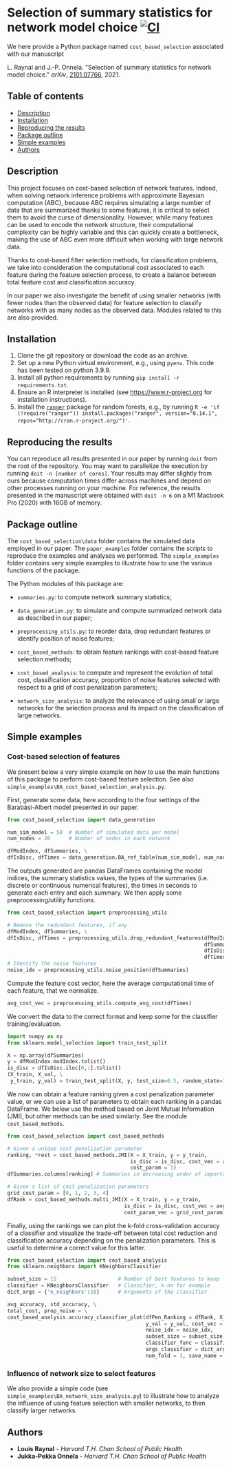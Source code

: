 # Selection of summary statistics for network model choice [![CI](https://github.com/onnela-lab/net-summary-selection/actions/workflows/main.yml/badge.svg)](https://github.com/onnela-lab/net-summary-selection/actions/workflows/main.yml)

We here provide a Python package named `cost_based_selection` associated with our manuscript

L. Raynal and J.-P. Onnela. "Selection of summary statistics for network model choice." *arXiv*, [2101.07766](https://arxiv.org/abs/2101.07766), 2021.

## Table of contents

* [Description](#description)
* [Installation](#installation)
* [Reproducing the results](#reproducing-the-results)
* [Package outline](#package-outline)
* [Simple examples](#simple-examples)
* [Authors](#authors)

## Description

This project focuses on cost-based selection of network features. Indeed, when solving network inference problems with approximate Bayesian computation (ABC), because ABC requires simulating a large number of data that are summarized thanks to some features, it is critical to select them to avoid the curse of dimensionality. However, while many features can be used to encode the network structure, their computational complexity can be highly variable and this can quickly create a bottleneck, making the use of ABC even more difficult when working with large network data.

Thanks to cost-based filter selection methods, for classification problems, we take into consideration the computational cost associated to each feature during the feature selection process, to create a balance between total feature cost and classification accuracy.

In our paper we also investigate the benefit of using smaller networks (with fewer nodes than the observed data) for feature selection to classify networks with as many nodes as the observed data. Modules related to this are also provided.

## Installation

1. Clone the git repository or download the code as an archive.
2. Set up a new Python virtual environment, e.g., using `pyenv`. This code has been tested on python 3.9.9.
3. Install all python requirements by running `pip install -r requirements.txt`.
4. Ensure an R interpreter is installed (see https://www.r-project.org for installation instructions).
5. Install the [`ranger`](https://www.rdocumentation.org/packages/ranger/versions/0.14.1/topics/ranger) package for random forests, e.g., by running `R -e 'if (!require("ranger")) install.packages("ranger", version="0.14.1", repos="http://cran.r-project.org/")'`.

## Reproducing the results

You can reproduce all results presented in our paper by running `doit` from the root of the repository. You may want to parallelize the execution by running `doit -n [number of cores]`. Your results may differ slightly from ours because computation times differ across machines and depend on other processes running on your machine. For reference, the results presented in the manuscript were obtained with `doit -n 6` on a M1 Macbook Pro (2020) with 16GB of memory.

## Package outline

The `cost_based_selection\data` folder contains the simulated data employed in our paper.
The `paper_examples` folder contains the scripts to reproduce the examples and analyses we performed.
The `simple_examples` folder contains very simple examples to illustrate how to use the various functions of the package.

The Python modules of this package are:
- `summaries.py`: to compute network summary statistics;

- `data_generation.py`: to simulate and compute summarized network data as described in our paper;
- `preprocessing_utils.py`: to reorder data, drop redundant features or identify position of noise features;
- `cost_based_methods`: to obtain feature rankings with cost-based feature selection methods;
- `cost_based_analysis`: to compute and represent the evolution of total cost, classification accuracy, proportion of noise features selected with respect to a grid of cost penalization parameters;
- `network_size_analysis`: to analyze the relevance of using small or large networks for the selection process and its impact on the classification of large networks.

## Simple examples

### Cost-based selection of features

We present below a very simple example on how to use the main functions of this package to perform cost-based feature selection. See also `simple_examples\BA_cost_based_selection_analysis.py`.

First, generate some data, here according to the four settings of the Barabási-Albert model presented in our paper.

```python
from cost_based_selection import data_generation

num_sim_model = 50 	# Number of simulated data per model
num_nodes = 20 		# Number of nodes in each network

dfModIndex, dfSummaries, \
dfIsDisc, dfTimes = data_generation.BA_ref_table(num_sim_model, num_nodes)
```
The outputs generated are pandas DataFrames containing the model indices, the summary statistics values, the types of the summaries (i.e. discrete or continuous numerical features), the times in seconds to generate each entry and each summary. We then apply some preprocessing/utility functions.

```Python
from cost_based_selection import preprocessing_utils

# Remove the redundant features, if any
dfModIndex, dfSummaries, \
dfIsDisc, dfTimes = preprocessing_utils.drop_redundant_features(dfModIndex,
                                                                dfSummaries,
                                                                dfIsDisc,
                                                                dfTimes)
# Identify the noise features
noise_idx = preprocessing_utils.noise_position(dfSummaries)
```

Compute the feature cost vector, here the average computational time of each feature, that we normalize.

```python
avg_cost_vec = preprocessing_utils.compute_avg_cost(dfTimes)
```

We convert the data to the correct format and keep some for the classifier training/evaluation.

```python
import numpy as np
from sklearn.model_selection import train_test_split

X = np.array(dfSummaries)
y = dfModIndex.modIndex.tolist()
is_disc = dfIsDisc.iloc[0,:].tolist()
(X_train, X_val, \
 y_train, y_val) = train_test_split(X, y, test_size=0.5, random_state=123, stratify=y)
```
We now can obtain a feature ranking given a cost penalization parameter value, or we can use a list of parameters to obtain each ranking in a pandas DataFrame. We below use the method based on Joint Mutual Information (JMI), but other methods can be used similarly. See the module `cost_based_methods`.

```python
from cost_based_selection import cost_based_methods

# Given a unique cost penalization parameter
ranking, *rest = cost_based_methods.JMI(X = X_train, y = y_train,
                                        is_disc = is_disc, cost_vec = avg_cost_vec,
                                        cost_param = 1)
dfSummaries.columns[ranking] # Summaries in decreasing order of importance

# Given a list of cost penalization parameters
grid_cost_param = [0, 1, 2, 3, 4]
dfRank = cost_based_methods.multi_JMI(X = X_train, y = y_train,
                                      is_disc = is_disc, cost_vec = avg_cost_vec,
                                      cost_param_vec = grid_cost_param)
```
Finally, using the rankings we can plot the k-fold cross-validation accuracy of a classifier and visualize the trade-off between total cost reduction and classification accuracy depending on the penalization parameters. This is useful to determine a correct value for this latter.

```python
from cost_based_selection import cost_based_analysis
from sklearn.neighbors import KNeighborsClassifier

subset_size = 15 					# Number of best features to keep
classifier = KNeighborsClassifier 	# Classifier, k-nn for example
dict_args = {'n_neighbors':10}		# Arguments of the classifier

avg_accuracy, std_accuracy, \
total_cost, prop_noise = \
cost_based_analysis.accuracy_classifier_plot(dfPen_Ranking = dfRank, X_val = X_val,
                                             y_val = y_val, cost_vec = avg_cost_vec,
                                             noise_idx = noise_idx,
                                             subset_size = subset_size,
                                             classifier_func = classifier,
                                             args_classifier = dict_args,
                                             num_fold = 3, save_name = None)
```

### Influence of network size to select features

We also provide a simple code (see `simple_examples\BA_network_size_analysis.py`) to illustrate how to analyze the influence of using feature selection with smaller networks, to then classify larger networks.


## Authors
* **Louis Raynal** - *Harvard T.H. Chan School of Public Health*
* **Jukka-Pekka Onnela** - *Harvard T.H. Chan School of Public Health*
